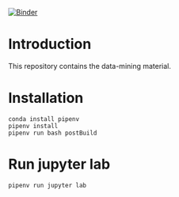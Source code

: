 [![Binder](https://mybinder.org/badge_logo.svg)](https://mybinder.org/v2/gh/janvandenschilden/biodata-mining/master?urlpath=lab/tree/index.ipynb)

# Introduction
This repository contains the data-mining material.

# Installation

```
conda install pipenv
pipenv install
pipenv run bash postBuild
```

# Run jupyter lab

```
pipenv run jupyter lab
```